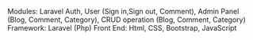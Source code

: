 Modules: Laravel Auth, User (Sign in,Sign out, Comment), Admin Panel (Blog, Comment, Category), CRUD operation (Blog, Comment, Category)
Framework: Laravel (Php)
Front End: Html, CSS, Bootstrap, JavaScript
